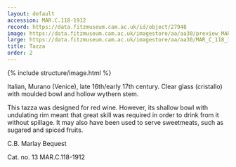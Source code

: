 ```yaml
---
layout: default
accession: MAR.C.118-1912
record: https://data.fitzmuseum.cam.ac.uk/id/object/27948
image: https://data.fitzmuseum.cam.ac.uk/imagestore/aa/aa30/preview_MAR_C_118_1912_1_201406_jas244_mas.jpg
large: https://data.fitzmuseum.cam.ac.uk/imagestore/aa/aa30/MAR_C_118_1912_1_201406_jas244_mas.jpg
title: Tazza
order: 2
---
```

{% include structure/image.html %}

Italian, Murano (Venice), late 16th/early 17th century.
Clear glass (cristallo) with moulded bowl and hollow wythern stem.

This tazza was designed for red wine. However, its shallow bowl with undulating rim meant that great skill was required in order to drink from it without spillage. It may also have been used to serve sweetmeats, such as sugared and spiced fruits.

C.B. Marlay Bequest

Cat. no. 13
MAR.C.118-1912
